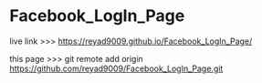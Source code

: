 # Facebook_LogIn_Page

live link >>>  https://reyad9009.github.io/Facebook_LogIn_Page/

this page >>>  git remote add origin https://github.com/reyad9009/Facebook_LogIn_Page.git
